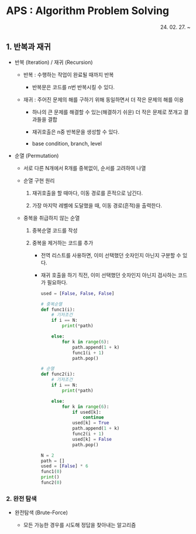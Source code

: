 # APS : Algorithm Problem Solving

<div style="text-align: right"> 24. 02. 27. ~ </div>

## 1. 반복과 재귀

* 반복 (Iteration) / 재귀 (Recursion)

    * 반복 : 수행하는 작업이 완료될 때까지 반복

        * 반복문은 코드를 n번 반복시킬 수 있다.

    * 재귀 : 주어진 문제의 해를 구하기 위해 동일하면서 더 작은 문제의 해를 이용

        * 하나의 큰 문제를 해결할 수 있는(해결하기 쉬운) 더 작은 문제로 쪼개고 결과들을 결합

        * 재귀호출은 n중 반복문을 생성할 수 있다.

        * base condition, branch, level

* 순열 (Permutation)

    * 서로 다른 N개에서 R개를 중복없이, 순서를 고려하여 나열

    * 순열 구현 원리

        1. 재귀호출을 할 때마다, 이동 경로를 흔적으로 남긴다.

        2. 가장 마지막 레벨에 도달했을 때, 이동 경로(흔적)을 출력한다.

    * 중복을 취급하지 않는 순열

        1. 중복순열 코드를 작성

        2. 중복을 제거하는 코드를 추가

            * 전역 리스트를 사용하면, 이미 선택했던 숫자인지 아닌지 구분할 수 있다.

            * 재귀 호출을 하기 직전, 이미 선택했던 숫자인지 아닌지 검사하는 코드가 필요하다.

                ```python
                used = [False, False, False]
                ```

                ```python
                # 중복순열
                def func1(i):
                    # 기저조건
                    if i == N:
                        print(*path)

                    else:
                        for k in range(6):
                            path.append(1 + k)
                            func1(i + 1)
                            path.pop()

                # 순열
                def func2(i):
                    # 기저조건
                    if i == N:
                        print(*path)

                    else:
                        for k in range(6):
                            if used[k]:
                                continue
                            used[k] = True
                            path.append(1 + k)
                            func2(i + 1)
                            used[k] = False
                            path.pop()

                N = 2
                path = []
                used = [False] * 6
                func1(0)
                print()
                func2(0)
                ```

### 2. 완전 탐색

* 완전탐색 (Brute-Force)

    * 모든 가능한 경우를 시도해 정답을 찾아내는 알고리즘